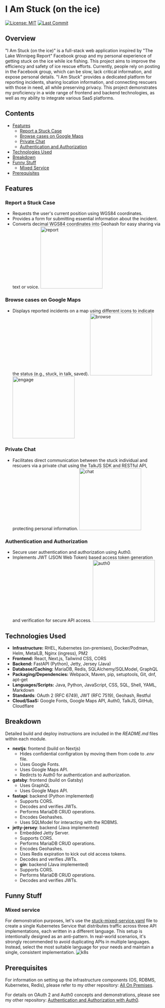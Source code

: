 # I Am Stuck (on the ice)

[![License: MIT](https://img.shields.io/badge/License-MIT-yellow.svg)](https://opensource.org/licenses/MIT) [![Last Commit](https://img.shields.io/github/last-commit/006/i-am-stuck)](https://github.com/006/i-am-stuck)

## Overview

"I Am Stuck (on the ice)" is a full-stack web application inspired by "The Lake Winnipeg Report" Facebook group and my personal experience of getting stuck on the ice while ice fishing.  This project aims to improve the efficiency and safety of ice rescue efforts.  Currently, people rely on posting in the Facebook group, which can be slow, lack critical information, and expose personal details.  "I Am Stuck" provides a dedicated platform for reporting incidents, sharing location information, and connecting rescuers with those in need, all while preserving privacy.  This project demonstrates my proficiency in a wide range of frontend and backend technologies, as well as my ability to integrate various SaaS platforms.

## Contents

- [Features](#features)
  - [Report a Stuck Case](#report-a-stuck-case)
  - [Browse cases on Google Maps](#browse-cases-on-google-maps)
  - [Private Chat](#private-chat)
  - [Authentication and Authorization](#authentication-and-authorization)
- [Technologies Used](#technologies-used)
- [Breakdown](#breakdown)
- [Funny Stuff](#funny-stuff)
  - [Mixed Service](#mixed-service)
- [Prerequisites](#prerequisites)

## Features

### Report a Stuck Case

- Requests the user's current position using WGS84 coordinates.
- Provides a form for submitting essential information about the incident.
- Converts decimal WGS84 coordinates into Geohash for easy sharing via text or voice.
  <img src="assets/m-report.png" alt="report" width="200px" />

### Browse cases on Google Maps

- Displays reported incidents on a map using different icons to indicate the status (e.g., stuck, in talk, saved).
  <img src="assets/m-browse.png" alt="browse" width="200px" /><img src="assets/m-engage.png" alt="engage" width="200px" />

### Private Chat

- Facilitates direct communication between the stuck individual and rescuers via a private chat using the TalkJS SDK and RESTful API, protecting personal information.
  <img src="assets/m-chat.png" alt="chat" width="200px" />

### Authentication and Authorization

- Secure user authentication and authorization using Auth0.
- Implements JWT (JSON Web Token) based access token generation and verification for secure API access.
  <img src="assets/auth0.png" alt="auth0" width="200px" />

## Technologies Used

* **Infrastructure:** RHEL, Kubernetes (on-premises), Docker/Podman, Helm, MetalLB, Nginx (ingress), PM2
* **Frontend:** React, Next.js, Tailwind CSS, CORS
* **Backend:** FastAPI (Python), Jetty, Jersey (Java)
* **Database/Caching:** MariaDB, Redis, SQLAlchemy/SQLModel, GraphQL
* **Packaging/Dependencies:** Webpack, Maven, pip, setuptools, Git, dnf, apt-get
* **Languages/Scripts:** Java, Python, JavaScript, CSS, SQL, Shell, YAML, Markdown
* **Standards**: OAuth 2 (RFC 6749), JWT (RFC 7519), Geohash, Restful
* **Cloud/SaaS:** Google Fonts, Google Maps API, Auth0, TalkJS, GitHub, Cloudflare

## Breakdown

Detailed build and deploy instructions are included in the *README.md* files within each module.

* **nextjs**: frontend (build on Nextjs)
  * Hides confidential configration by moving them from code to *.env* file.
  * Uses Google Fonts.
  * Uses Google Maps API.
  * Redircts to Auth0 for authentication and authorization.
* **gatsby**: frontend (build on Gatsby)
  * Uses GraphQL
  * Uses Google Maps API.
* **fastapi**: backend (Python implemented)
  * Supports CORS.
  * Decodes and verifies JWTs.
  * Performs MariaDB CRUD operations.
  * Encodes Geohashes.
  * Uses SQLModel for interacting with the RDBMS.
* **jetty-jersey**: backend (Java implemented)
  * Embedded Jetty Server.
  * Supports CORS.
  * Performs MariaDB CRUD operations.
  * Encodes Geohashes.
  * Uses Redis expiration to kick out old access tokens.
  * Decodes and verifies JWTs.
  * **gin**: backend (Java implemented)
  * Supports CORS.
  * Performs MariaDB CRUD operations.
  * Decodes and verifies JWTs.

## Funny Stuff

### Mixed service

For demonstration purposes, let's use the [stuck-mixed-service.yaml](stuck-mixed-service.yaml) file to create a single Kubernetes Service that distributes traffic across three API implementations, each written in a different language. This setup is intentionally designed as an anti-pattern. In real-world scenarios, it's strongly recommended to avoid duplicating APIs in multiple languages. Instead, select the most suitable language for your needs and maintain a single, consistent implementation.
![k8s](./assets/k8s_mixed_service.png)

## Prerequisites

For information on setting up the infrastructure components (OS, RDBMS, Kubernetes, Redis), please refer to my other repository: [All On Premises](https://github.com/006/all-on-premises).

For details on OAuth 2 and Auth0 concepts and demonstrations, please see my other repository: [Authentication and Authorization with Auth0](https://github.com/006/aaa0).

